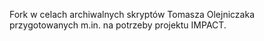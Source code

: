 Fork w celach archiwalnych skryptów Tomasza Olejniczaka przygotowanych m.in. na potrzeby projektu IMPACT.
